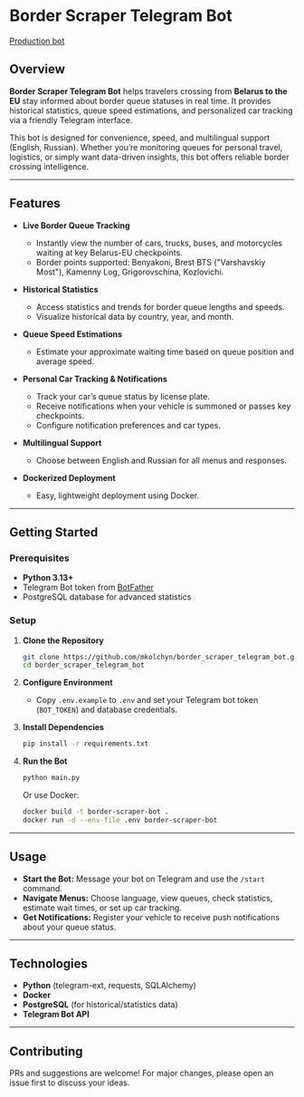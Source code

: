 # Border Scraper Telegram Bot

[Production bot](https://t.me/BY_BorderStats_bot)

## Overview

**Border Scraper Telegram Bot** helps travelers crossing from **Belarus to the EU** stay informed about border queue statuses in real time. It provides historical statistics, queue speed estimations, and personalized car tracking via a friendly Telegram interface.

This bot is designed for convenience, speed, and multilingual support (English, Russian). Whether you’re monitoring queues for personal travel, logistics, or simply want data-driven insights, this bot offers reliable border crossing intelligence.

---

## Features

- **Live Border Queue Tracking**
  - Instantly view the number of cars, trucks, buses, and motorcycles waiting at key Belarus-EU checkpoints.
  - Border points supported: Benyakoni, Brest BTS ("Varshavskiy Most"), Kamenny Log, Grigorovschina, Kozlovichi.

- **Historical Statistics**
  - Access statistics and trends for border queue lengths and speeds.
  - Visualize historical data by country, year, and month.

- **Queue Speed Estimations**
  - Estimate your approximate waiting time based on queue position and average speed.

- **Personal Car Tracking & Notifications**
  - Track your car’s queue status by license plate.
  - Receive notifications when your vehicle is summoned or passes key checkpoints.
  - Configure notification preferences and car types.

- **Multilingual Support**
  - Choose between English and Russian for all menus and responses.

- **Dockerized Deployment**
  - Easy, lightweight deployment using Docker.

---

## Getting Started

### Prerequisites

- **Python 3.13+**
- Telegram Bot token from [BotFather](https://core.telegram.org/bots#botfather)
- PostgreSQL database for advanced statistics

### Setup

1. **Clone the Repository**
   ```sh
   git clone https://github.com/mkolchyn/border_scraper_telegram_bot.git
   cd border_scraper_telegram_bot
   ```

2. **Configure Environment**
   - Copy `.env.example` to `.env` and set your Telegram bot token (`BOT_TOKEN`) and database credentials.

3. **Install Dependencies**
   ```sh
   pip install -r requirements.txt
   ```

4. **Run the Bot**
   ```sh
   python main.py
   ```
   Or use Docker:
   ```sh
   docker build -t border-scraper-bot .
   docker run -d --env-file .env border-scraper-bot
   ```

---

## Usage

- **Start the Bot:** Message your bot on Telegram and use the `/start` command.
- **Navigate Menus:** Choose language, view queues, check statistics, estimate wait times, or set up car tracking.
- **Get Notifications:** Register your vehicle to receive push notifications about your queue status.

---

## Technologies

- **Python** (telegram-ext, requests, SQLAlchemy)
- **Docker**
- **PostgreSQL** (for historical/statistics data)
- **Telegram Bot API**

---

## Contributing

PRs and suggestions are welcome! For major changes, please open an issue first to discuss your ideas.
